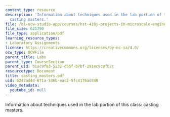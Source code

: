 ```yaml
---
content_type: resource
description: 'Information about techniques used in the lab portion of this class:
  casting masters.'
file: /ol-ocw-studio-app/courses/hst-410j-projects-in-microscale-engineering-for-the-life-sciences-spring-2007/6242ad4d671a536beac25fc4176ad848_casting_masters.pdf
file_size: 621790
file_type: application/pdf
learning_resource_types:
- Laboratory Assignments
license: https://creativecommons.org/licenses/by-nc-sa/4.0/
ocw_type: OCWFile
parent_title: Labs
parent_type: CourseSection
parent_uid: b1ac9f83-5232-d55f-b7bf-291ec9c8fb2c
resourcetype: Document
title: casting_masters.pdf
uid: 6242ad4d-671a-536b-eac2-5fc4176ad848
video_metadata:
  youtube_id: null
---
```

Information about techniques used in the lab portion of this class: casting masters.